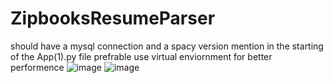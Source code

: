 # ZipbooksResumeParser
should have a mysql connection and a spacy version mention in the starting of the App(1).py file
prefrable use virtual enviornment for better performence
![image](https://github.com/user-attachments/assets/490269e1-433b-4a50-81fb-3f006ff4f959)
![image](https://github.com/user-attachments/assets/5149c961-8893-41b0-94ed-37e1a80df97c)
